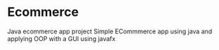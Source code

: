 # Ecommerce
Java ecommerce app project
Simple ECommmerce app using java and applying OOP with a GUI using javafx
